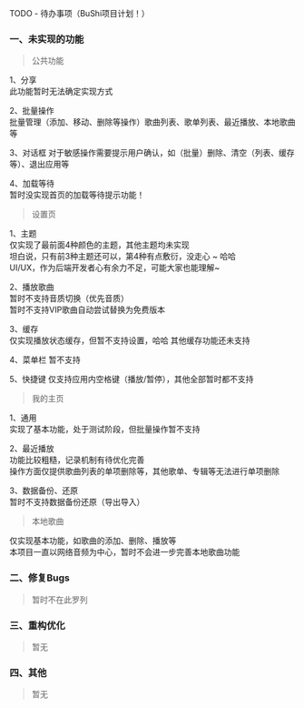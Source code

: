 TODO - 待办事项（BuShi项目计划！）

### 一、未实现的功能
> 公共功能  

1、分享  
此功能暂时无法确定实现方式  
  
2、批量操作  
批量管理（添加、移动、删除等操作）歌曲列表、歌单列表、最近播放、本地歌曲等  
  
3、对话框
对于敏感操作需要提示用户确认，如（批量）删除、清空（列表、缓存等）、退出应用等
  
4、加载等待  
暂时没实现首页的加载等待提示功能！

> 设置页  

1、主题  
仅实现了最前面4种颜色的主题，其他主题均未实现  
坦白说，只有前3种主题还可以，第4种有点敷衍，没走心 ~ 哈哈  
UI/UX，作为后端开发者心有余力不足，可能大家也能理解~  
  
2、播放歌曲  
暂时不支持音质切换（优先音质）  
暂时不支持VIP歌曲自动尝试替换为免费版本  
  
3、缓存  
仅实现播放状态缓存，但暂不支持设置，哈哈
其他缓存功能还未支持  

4、菜单栏
暂不支持

5、快捷键
仅支持应用内空格键（播放/暂停），其他全部暂时都不支持

> 我的主页  

1、通用  
实现了基本功能，处于测试阶段，但批量操作暂不支持  
  
2、最近播放  
功能比较粗糙，记录机制有待优化完善  
操作方面仅提供歌曲列表的单项删除等，其他歌单、专辑等无法进行单项删除  
  
3、数据备份、还原  
暂时不支持数据备份还原（导出导入）
  
> 本地歌曲  

仅实现基本功能，如歌曲的添加、删除、播放等  
本项目一直以网络音频为中心，暂时不会进一步完善本地歌曲功能  
  
### 二、修复Bugs
> 暂时不在此罗列  

### 三、重构优化  
> 暂无  

### 四、其他  
> 暂无  
